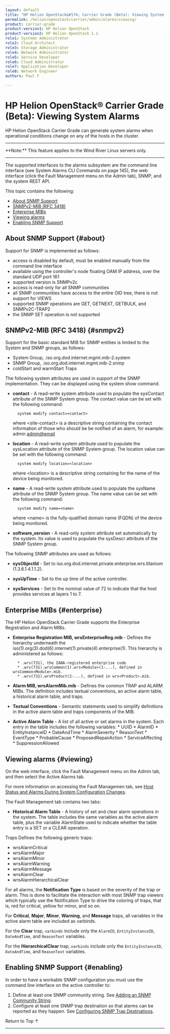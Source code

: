 ```yaml
---
layout: default
title: "HP Helion OpenStack&#174; Carrier Grade (Beta): Viewing System Alarms"
permalink: /helion/openstack/carrier/admin/alarms/viewing/
product: carrier-grade
product-version1: HP Helion OpenStack
product-version2: HP Helion OpenStack 1.1
role1: Systems Administrator 
role2: Cloud Architect 
role3: Storage Administrator 
role4: Network Administrator 
role5: Service Developer 
role6: Cloud Administrator 
role7: Application Developer 
role8: Network Engineer 
authors: Paul F

---
```

<!--UNDER REVISION-->

<script>

function PageRefresh {
onLoad="window.refresh"
}

PageRefresh();

</script>

<!-- <p style="font-size: small;"> <a href="/helion/openstack/carrier/services/imaging/overview/">&#9664; PREV</a> | <a href="/helion/openstack/carrier/services/overview/">&#9650; UP</a> | <a href="/helion/openstack/carrier/services/object/overview/"> NEXT &#9654</a> </p> -->

# HP Helion OpenStack&#174; Carrier Grade (Beta): Viewing System Alarms
<!-- From the Titanium Server Admin Guide -->

HP Helion OpenStack Carrier Grade can generate system alarms when operational conditions change on any of the hosts in the cluster.

<hr>
**Note:** This feature applies to the Wind River Linux servers only.
<hr>

The supported interfaces to the alarms subsystem are the command line interface (see System Alarms CLI Commands on page 145), the web interface (click the Fault Management menu on the Admin tab), SNMP, and the system REST API.

This topic contains the following:

* [About SNMP Support](#about)
* [SNMPv2-MIB (RFC 3418)](#snmpv2)
* [Enterprise MIBs](#enterprise)
* [Viewing alarms](#viewing)
* [Enabling SNMP Support](#enabling)

## About SNMP Support {#about}

Support for SNMP is implemented as follows:
* access is disabled by default, must be enabled manually from the
command line interface
* available using the controller's node floating OAM IP address, over the standard UDP port 161
* supported version is SNMPv2c
* access is read-only for all SNMP communities
* all SNMP communities have access to the entire OID tree, there is not
support for VIEWS
* supported SNMP operations are GET, GETNEXT, GETBULK, and SNMPv2C-TRAP2
* the SNMP SET operation is not supported 

## SNMPv2-MIB (RFC 3418) {#snmpv2}

Support for the basic standard MIB for SNMP entities is limited to the System and SNMP groups, as follows:

* System Group, .iso.org.dod.internet.mgmt.mib-2.system
* SNMP Group, .iso.org.dod.internet.mgmt.mib-2.snmp
* coldStart and warmStart Traps

The following system attributes are used in support of the SNMP implementation. They can be displayed using the system show command.
<!-- command descriptions from http://docstore.mik.ua/orelly/networking_2ndEd/snmp/ch07_01.htm -->

* **contact** - A read-write system attribute used to populate the sysContact attribute of the SNMP System group. The contact value can be set with the following command:

		system modify contact=<contact>

	where &lt;site-contact> is a descriptive string containing the contact information of those who should be be notified of an alarm, for example: admin <admin@email>

* **location** - A read-write system attribute used to populate the sysLocation attribute of the SNMP System group. The location value can be set with the following command:

		system modify location=<location>

	where &lt;location> is a descriptive string containing for the name of the device being monitored.

* **name** - A read-write system attribute used to populate the sysName attribute of the SNMP System group. The name value can be set with the following command:

		system modify name=<name>

	where &lt;name> is the fully-qualified domain name (FQDN) of the device being monitored.

* **software_version** - A read-only system attribute set automatically by the system. Its value is used to populate the sysDescr attribute of the SNMP System group.

The following SNMP attributes are used as follows:

* **sysObjectId** - Set to iso.org.dod.internet.private.enterprise.wrs.titanium (1.3.6.1.4.1.1.2).

* **sysUpTime** - Set to the up time of the active controller.

* **sysServices** - Set to the nominal value of 72 to indicate that the host provides services at layers 1 to 7.

## Enterprise MIBs {#enterprise}

The HP Helion OpenStack Carrier Grade supports the Enterprise Registration and Alarm MIBs.

* **Enterprise Registration MIB, wrsEnterpriseReg.mib** - Defines the hierarchy underneath the iso(1).org(3).dod(6).internet(1).private(4).enterprise(1). This hierarchy is administered as follows:

		* .wrs(731), the IANA-registered enterprise code
		* .wrs(731).wrsCommon(1).wrs<Module>(1-...), defined in wrsCommon<Module>.mib.
		* .wrs(731).wrsProduct(2-...), defined in wrs<Product>.mib.

* **Alarm MIB, wrsAlarmMib.mib** - Defines the common TRAP and ALARM MIBs. The definition includes
textual conventions, an active alarm table, a historical alarm table, and traps.

* **Textual Conventions** - Semantic statements used to simplify definitions in the active alarm table and traps components of the MIB.

* **Active Alarm Table** - A list of all active or set alarms in the system. Each entry in the table includes the following variables:
		* UUID
		* AlarmID
		* EntityInstanceID
		* DateAndTime
		* AlarmSeverity
		* ReasonText
		* EventType
		* ProbableCause
		* ProposedRepairAction
		* ServiceAffecting
		* SuppressionAllowed

## Viewing alarms {#viewing}

On the web interface, click the Fault Management menu on the
Admin tab, and then select the Active Alarms tab.

For more information on accessing the Fault Managemen tab, see [Host Status and Alarms During System Configuration Changes](/helion/openstack/carrier/admin/system/config/alarms/#viewing).

The Fault Management tab contains two tabs:

* **Historical Alarm Table** - A history of set and clear alarm operations in the system. The table includes the same variables as the active alarm table, plus the variable AlarmState used to indicate whether the table entry is a SET or a CLEAR operation.

Traps Defines the following generic traps:

* wrsAlarmCritical
* wrsAlarmMajor
* wrsAlarmMinor
* wrsAlarmWarning
* wrsAlarmMessage
* wrsAlarmClear
* wrsAlarmHierarchicalClear

For all alarms, the **Notification Type** is based on the severity of the trap or alarm. This is done to facilitate the interaction with most SNMP trap viewers which typically use the Notification Type to drive the coloring of traps, that is, red for critical, yellow for minor, and so on.

For **Critical**, **Major**, **Minor**, **Warning**, and **Message** traps, all variables in the active alarm table are included as varbinds.

For the **Clear** trap, `varbinds` include only the `AlarmID`, `EntityInstanceID`, `DateAndTime`, and `ReasonText` variables.

For the **HierarchicalClear** trap, `varbinds` include only the `EntityInstanceID`, `DateAndTime`, and `ReasonText` variables.

## Enabling SNMP Support {#enabling}

In order to have a workable SNMP configuration you must use the command
line interface on the active controller to:

1. Define at least one SNMP community string. See [Adding an SNMP Community String](/helion/openstack/carrier/admin/alarms/community/strings/).
2. Configure at least one SNMP trap destination so that alarms can be
reported as they happen. See [Configuring SNMP Trap Destinations](/helion/openstack/carrier/admin/alarms/snmp/traps/).



<a href="#top" style="padding:14px 0px 14px 0px; text-decoration: none;"> Return to Top &#8593; </a>
 
----